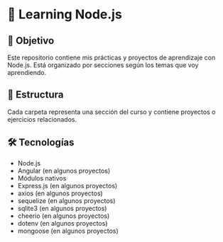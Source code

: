 # 🚀 Learning Node.js

## 📌 Objetivo
Este repositorio contiene mis prácticas y proyectos de aprendizaje con Node.js. Está organizado por secciones según los temas que voy aprendiendo.

## 📂 Estructura
Cada carpeta representa una sección del curso y contiene proyectos o ejercicios relacionados.

## 🛠️ Tecnologías
- Node.js
- Angular (en algunos proyectos)
- Módulos nativos
- Express.js (en algunos proyectos)
- axios (en algunos proyectos)
- sequelize (en algunos proyectos)
- sqlite3 (en algunos proyectos)
- cheerio (en algunos proyectos)
- dotenv (en algunos proyectos)
- mongoose (en algunos proyectos)
